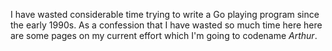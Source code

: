 I have wasted considerable time
trying to write a Go playing program since the early 1990s. As a confession
that I have wasted so much time here here are some pages on my current effort
which I'm going to codename *Arthur*.

